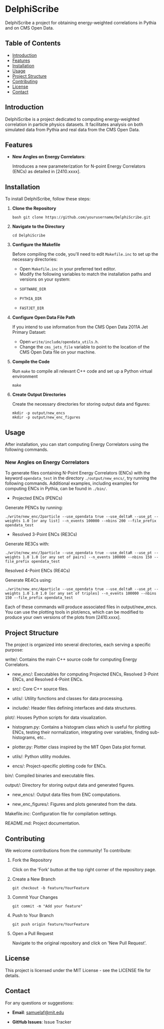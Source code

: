 # DelphiScribe

DelphiScribe a project for obtaining energy-weighted correlations in Pythia and on CMS Open Data.

## Table of Contents

- [Introduction](#introduction)
- [Features](#features)
- [Installation](#installation)
- [Usage](#usage)
- [Project Structure](#project-structure)
- [Contributing](#contributing)
- [License](#license)
- [Contact](#contact)

## Introduction

DelphiScribe is a project dedicated to computing energy-weighted correlation in particle physics datasets.
It facilitates analysis on both simulated data from Pythia and real data from the CMS Open Data.


## Features

- **New Angles on Energy Correlators**:

  Introduces a new parameterization for N-point Energy Correlators (ENCs) as detailed in [2410.xxxx].

## Installation

To install DelphiScribe, follow these steps:

1. **Clone the Repository**

   ```
   bash git clone https://github.com/yourusername/DelphiScribe.git
   ```

2. **Navigate to the Directory**

    ```
    cd DelphiScribe
    ```

3. **Configure the Makefile**

    Before compiling the code, you'll need to edit `Makefile.inc` to set up the necessary directories:
    * Open `Makefile.inc` in your preferred text editor.
    * Modify the following variables to match the installation paths and versions on your system:

    + `SOFTWARE_DIR`

    + `PYTHIA_DIR`

    + `FASTJET_DIR`

4. **Configure Open Data File Path**

    If you intend to use information from  the CMS Open Data 2011A Jet Primary Dataset:
    * Open `write/include/opendata_utils.h`.
    * Change the `cms_jets_file` variable to point to the location of the CMS Open Data file on your machine.

5. **Compile the Code**

    Run `make` to compile all relevant C++ code and set up a Python virtual environment
    ```
    make
    ```

6. **Create Output Directories**

    Create the necessary directories for storing output data and figures:
    ```
    mkdir -p output/new_encs
    mkdir -p output/new_enc_figures
    ```


## Usage

After installation, you can start computing Energy Correlators using the following commands.


### New Angles on Energy Correlators

To generate files containing N-Point Energy Correlators (ENCs) with the keyword `opendata_test` in the directory `./output/new_encs/`, try running the following commands.
Additional examples, including examples for computing ENCs in Pythia, can be found in `./bin/`.

* Projected ENCs (PENCs)

Generate PENCs by running:

```
./write/new_enc/2particle --use_opendata true --use_deltaR --use_pt --weights 1.0 [or any list] --n_events 100000 --nbins 200 --file_prefix opendata_test
```

* Resolved 3-Point ENCs (RE3Cs)

Generate RE3Cs with:

```
./write/new_enc/3particle --use_opendata true --use_deltaR --use_pt --weights 1.0 1.0 [or any set of pairs] --n_events 100000 --nbins 150 --file_prefix opendata_test
```

Resolved 4-Point ENCs (RE4Cs)

Generate RE4Cs using:
```
./write/new_enc/4particle --use_opendata true --use_deltaR --use_pt --weights 1.0 1.0 1.0 [or any set of triples] --n_events 100000 --nbins 150 --file_prefix opendata_test
```

Each of these commands will produce associated files in output/new_encs. You can use the plotting tools in plot/encs, which can be modified to produce your own versions of the plots from [2410.xxxx].

## Project Structure

The project is organized into several directories, each serving a specific purpose:

write/: Contains the main C++ source code for computing Energy Correlators.

* new_enc/: Executables for computing Projected ENCs, Resolved 3-Point ENCs, and Resolved 4-Point ENCs.

* src/: Core C++ source files.

* utils/: Utility functions and classes for data processing.

* include/: Header files defining interfaces and data structures.


plot/: Houses Python scripts for data visualization.

* histogram.py: Contains a histogram class which is useful for plotting ENCs, testing their normalization, integrating over variables, finding sub-histograms, etc..

* plotter.py: Plotter class inspired by the MIT Open Data plot format.

* utils/: Python utility modules.

* encs/: Project-specific plotting code for ENCs.


bin/: Compiled binaries and executable files.


output/: Directory for storing output data and generated figures.

* new_encs/: Output data files from ENC computations.

* new_enc_figures/: Figures and plots generated from the data.

Makefile.inc: Configuration file for compilation settings.

README.md: Project documentation.

## Contributing

We welcome contributions from the community! To contribute:

1. Fork the Repository

    Click on the 'Fork' button at the top right corner of the repository page.

2. Create a New Branch

    ```
    git checkout -b feature/YourFeature
    ```

3. Commit Your Changes

    ```
    git commit -m "Add your feature"
    ```

4. Push to Your Branch

    ```
    git push origin feature/YourFeature
    ```

5. Open a Pull Request

    Navigate to the original repository and click on 'New Pull Request'.


## License
This project is licensed under the MIT License - see the LICENSE file for details.

## Contact
For any questions or suggestions:

* **Email**: samuelaf@mit.edu

* **GitHub Issues**: Issue Tracker
